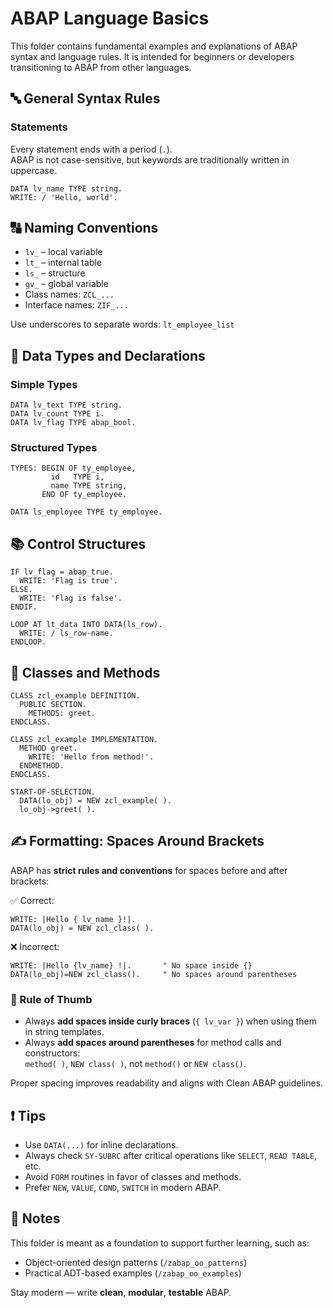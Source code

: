 # ABAP Language Basics

This folder contains fundamental examples and explanations of ABAP syntax and language rules. It is intended for beginners or developers transitioning to ABAP from other languages.

## 🔤 General Syntax Rules

### Statements

Every statement ends with a period (`.`).  
ABAP is not case-sensitive, but keywords are traditionally written in uppercase.

```abap
DATA lv_name TYPE string.
WRITE: / 'Hello, world'.
```

## 🔠 Naming Conventions

- `lv_` – local variable  
- `lt_` – internal table  
- `ls_` – structure  
- `gv_` – global variable  
- Class names: `ZCL_...`  
- Interface names: `ZIF_...`

Use underscores to separate words: `lt_employee_list`

## 🧱 Data Types and Declarations

### Simple Types

```abap
DATA lv_text TYPE string.
DATA lv_count TYPE i.
DATA lv_flag TYPE abap_bool.
```

### Structured Types

```abap
TYPES: BEGIN OF ty_employee,
         id   TYPE i,
         name TYPE string,
       END OF ty_employee.

DATA ls_employee TYPE ty_employee.
```

## 📚 Control Structures

```abap
IF lv_flag = abap_true.
  WRITE: 'Flag is true'.
ELSE.
  WRITE: 'Flag is false'.
ENDIF.

LOOP AT lt_data INTO DATA(ls_row).
  WRITE: / ls_row-name.
ENDLOOP.
```

## 🔄 Classes and Methods

```abap
CLASS zcl_example DEFINITION.
  PUBLIC SECTION.
    METHODS: greet.
ENDCLASS.

CLASS zcl_example IMPLEMENTATION.
  METHOD greet.
    WRITE: 'Hello from method!'.
  ENDMETHOD.
ENDCLASS.

START-OF-SELECTION.
  DATA(lo_obj) = NEW zcl_example( ).
  lo_obj->greet( ).
```

## ✍️ Formatting: Spaces Around Brackets

ABAP has **strict rules and conventions** for spaces before and after brackets:

✅ Correct:

```abap
WRITE: |Hello { lv_name }!|.
DATA(lo_obj) = NEW zcl_class( ).
```

❌ Incorrect:

```abap
WRITE: |Hello {lv_name} !|.       " No space inside {}
DATA(lo_obj)=NEW zcl_class().     " No spaces around parentheses
```

### 📌 Rule of Thumb

- Always **add spaces inside curly braces** (`{ lv_var }`) when using them in string templates.
- Always **add spaces around parentheses** for method calls and constructors:  
  `method( )`, `NEW class( )`, not `method()` or `NEW class()`.

Proper spacing improves readability and aligns with Clean ABAP guidelines.

## ❗ Tips

- Use `DATA(...)` for inline declarations.
- Always check `SY-SUBRC` after critical operations like `SELECT`, `READ TABLE`, etc.
- Avoid `FORM` routines in favor of classes and methods.
- Prefer `NEW`, `VALUE`, `COND`, `SWITCH` in modern ABAP.

## 📌 Notes

This folder is meant as a foundation to support further learning, such as:
- Object-oriented design patterns (`/zabap_oo_patterns`)
- Practical ADT-based examples (`/zabap_oo_examples`)

Stay modern — write **clean**, **modular**, **testable** ABAP.
